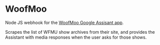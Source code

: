 # WoofMoo
Node JS webhook for the [WoofMoo Google Assisant app](https://assistant.google.com/services/a/uid/000000baf69a5aac?hl=en-US).

Scrapes the list of WFMU show archives from their site, and provides the Assistant with media responses when the user asks for those shows.
